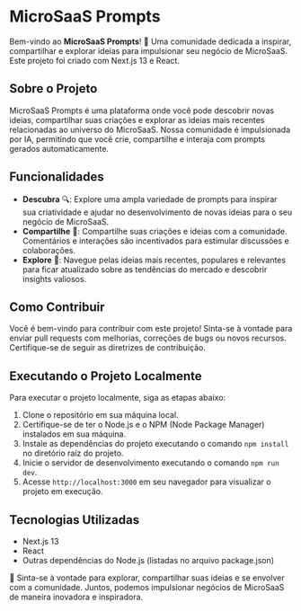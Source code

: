 # MicroSaaS Prompts

Bem-vindo ao **MicroSaaS Prompts**! 🚀 Uma comunidade dedicada a inspirar, compartilhar e explorar ideias para impulsionar seu negócio de MicroSaaS. Este projeto foi criado com Next.js 13 e React.

## Sobre o Projeto

MicroSaaS Prompts é uma plataforma onde você pode descobrir novas ideias, compartilhar suas criações e explorar as ideias mais recentes relacionadas ao universo do MicroSaaS. Nossa comunidade é impulsionada por IA, permitindo que você crie, compartilhe e interaja com prompts gerados automaticamente.

## Funcionalidades

- **Descubra** 🔍: Explore uma ampla variedade de prompts para inspirar sua criatividade e ajudar no desenvolvimento de novas ideias para o seu negócio de MicroSaaS.
- **Compartilhe** 📣: Compartilhe suas criações e ideias com a comunidade. Comentários e interações são incentivados para estimular discussões e colaborações.
- **Explore** 🔭: Navegue pelas ideias mais recentes, populares e relevantes para ficar atualizado sobre as tendências do mercado e descobrir insights valiosos.

## Como Contribuir

Você é bem-vindo para contribuir com este projeto! Sinta-se à vontade para enviar pull requests com melhorias, correções de bugs ou novos recursos. Certifique-se de seguir as diretrizes de contribuição.

## Executando o Projeto Localmente

Para executar o projeto localmente, siga as etapas abaixo:

1. Clone o repositório em sua máquina local.
2. Certifique-se de ter o Node.js e o NPM (Node Package Manager) instalados em sua máquina.
3. Instale as dependências do projeto executando o comando `npm install` no diretório raiz do projeto.
4. Inicie o servidor de desenvolvimento executando o comando `npm run dev`.
5. Acesse `http://localhost:3000` em seu navegador para visualizar o projeto em execução.

## Tecnologias Utilizadas

- Next.js 13
- React
- Outras dependências do Node.js (listadas no arquivo package.json)

 💙 Sinta-se à vontade para explorar, compartilhar suas ideias e se envolver com a comunidade. Juntos, podemos impulsionar negócios de MicroSaaS de maneira inovadora e inspiradora.
